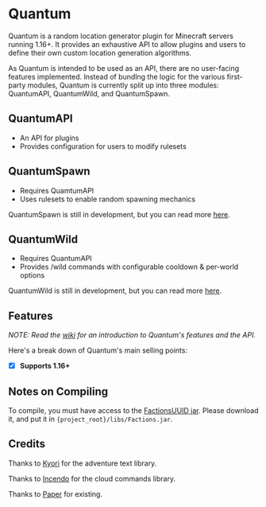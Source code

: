 # Quantum

Quantum is a random location generator plugin for Minecraft servers running 1.16+. It provides an exhaustive API to
allow plugins and users to define their own custom location generation algorithms.

As Quantum is intended to be used as an API, there are no user-facing features implemented. Instead of bundlng the logic
for the various first-party modules, Quantum is currently split up into three modules: QuantumAPI, QuantumWild, and
QuantumSpawn.

## QuantumAPI

- An API for plugins
- Provides configuration for users to modify rulesets

## QuantumSpawn

- Requires QuamtumAPI
- Uses rulesets to enable random spawning mechanics

QuantumSpawn is still in development, but you can read more [here](#).

## QuantumWild

- Requires QuantumAPI
- Provides /wild commands with configurable cooldown & per-world options

QuantumWild is still in development, but you can read more [here](#).

## Features

_NOTE: Read the [wiki](../../wiki) for an introduction to Quantum's features and the API._

Here's a break down of Quantum's main selling points:

- [x] **Supports 1.16+**

## Notes on Compiling

To compile, you must have access to the [FactionsUUID jar](https://www.spigotmc.org/resources/factionsuuid.1035/).
Please download it, and put it in `{project_root}/libs/Factions.jar`.

## Credits

Thanks to [Kyori](https://github.com/KyoriPowered) for the adventure text library.

Thanks to [Incendo](https://github.com/Incendo) for the cloud commands library.

Thanks to [Paper](https://papermc.io) for existing.
